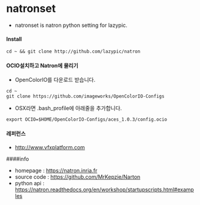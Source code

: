 # natronset
- natronset is natron python setting for lazypic.

#### Install
```
cd ~ && git clone http://github.com/lazypic/natron
```

#### OCIO설치하고 Natron에 물리기
- OpenColorIO를 다운로드 받습니다.
```
cd ~
git clone https://github.com/imageworks/OpenColorIO-Configs
```

- OSX라면 .bash_profile에 아래줄을 추가합니다.
```
export OCIO=$HOME/OpenColorIO-Configs/aces_1.0.3/config.ocio
```

#### 레퍼런스
- http://www.vfxplatform.com

####info
- homepage : https://natron.inria.fr
- source code : https://github.com/MrKepzie/Narton
- python api : https://natron.readthedocs.org/en/workshop/startupscripts.html#examples
